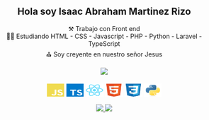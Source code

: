 <h2 align="center">Hola soy Isaac Abraham Martinez Rizo</h2>

<div align="center">
⚒ Trabajo con Front end <br> 
👨‍🎓 Estudiando HTML - CSS - Javascript - PHP - Python - Laravel - TypeScript<br>    
⛪ Soy creyente en nuestro señor Jesus<br><br> 
<a href="mailto:martinezrizo.isaac@gmail.com"><img src="https://img.shields.io/badge/Gmail-D14836?style=for-the-badge&logo=gmail&logoColor=white"></a> 
</div><br>


<div style="display: inline_block" align="center">
  <img align="center" alt="Rafa-Js" height="30" width="40" src="https://raw.githubusercontent.com/devicons/devicon/master/icons/javascript/javascript-plain.svg">
  <img align="center" alt="Rafa-Ts" height="30" width="40" src="https://raw.githubusercontent.com/devicons/devicon/master/icons/typescript/typescript-plain.svg">
  <img align="center" alt="Rafa-React" height="30" width="40" src="https://raw.githubusercontent.com/devicons/devicon/master/icons/react/react-original.svg">
  <img align="center" alt="Rafa-HTML" height="30" width="40" src="https://raw.githubusercontent.com/devicons/devicon/master/icons/html5/html5-original.svg">
  <img align="center" alt="Rafa-CSS" height="30" width="40" src="https://raw.githubusercontent.com/devicons/devicon/master/icons/css3/css3-original.svg">
  <img align="center" alt="Rafa-Python" height="30" width="40" src="https://raw.githubusercontent.com/devicons/devicon/master/icons/python/python-original.svg">
</div>
<br>  

<div align="center">
  <a href="https://github.com/ismartinezrizo">
  <img height="180em" src="https://github-readme-stats.vercel.app/api?username=ismartinezrizo&show_icons=true&theme=ocean_dark&include_all_commits=true&count_private=true"/>
  <img height="180em" src="https://github-readme-stats.vercel.app/api/top-langs/?username=ismartinezrizo&layout=compact&langs_count=7&theme=ocean_dark"/>    
</div>
 
